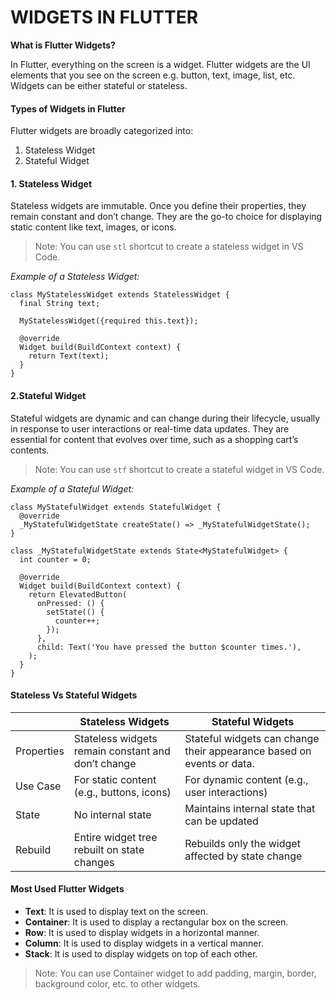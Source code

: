 
# WIDGETS IN FLUTTER
**What is Flutter Widgets?**

In Flutter, everything on the screen is a widget. Flutter widgets are the UI elements that you see on the screen e.g. button, text, image, list, etc. Widgets can be either stateful or stateless.

#### Types of Widgets in Flutter
Flutter widgets are broadly categorized into:

1. Stateless Widget
2. Stateful Widget


#### 1. Stateless Widget

Stateless widgets are immutable. Once you define their properties, they remain constant and don’t change. They are the go-to choice for displaying static content like text, images, or icons.


> Note: You can use `stl` shortcut to create a stateless widget in VS Code.

*Example of a Stateless Widget:*

```
class MyStatelessWidget extends StatelessWidget {
  final String text;

  MyStatelessWidget({required this.text});

  @override
  Widget build(BuildContext context) {
    return Text(text);
  }
}
```

#### 2.Stateful Widget
Stateful widgets are dynamic and can change during their lifecycle, usually in response to user interactions or real-time data updates. They are essential for content that evolves over time, such as a shopping cart’s contents.


> Note: You can use `stf` shortcut to create a stateful widget in VS Code.

*Example of a Stateful Widget:*

```
class MyStatefulWidget extends StatefulWidget {
  @override
  _MyStatefulWidgetState createState() => _MyStatefulWidgetState();
}

class _MyStatefulWidgetState extends State<MyStatefulWidget> {
  int counter = 0;

  @override
  Widget build(BuildContext context) {
    return ElevatedButton(
      onPressed: () {
        setState(() {
          counter++;
        });
      },
      child: Text('You have pressed the button $counter times.'),
    );
  }
}
```

#### Stateless Vs Stateful Widgets
|  | Stateless Widgets	| Stateful Widgets |
| --- | --- | --- |
| Properties	| Stateless widgets remain constant and don’t change	| Stateful widgets can change their appearance based on events or data. |
| Use Case	| For static content (e.g., buttons, icons)	| For dynamic content (e.g., user interactions) |
| State	| No internal state	| Maintains internal state that can be updated |
| Rebuild	| Entire widget tree rebuilt on state changes	| Rebuilds only the widget affected by state change |


#### Most Used Flutter Widgets
- **Text**: It is used to display text on the screen.
- **Container**: It is used to display a rectangular box on the screen.
- **Row**: It is used to display widgets in a horizontal manner.
- **Column**: It is used to display widgets in a vertical manner.
- **Stack**: It is used to display widgets on top of each other.


> Note: You can use Container widget to add padding, margin, border, background color, etc. to other widgets.